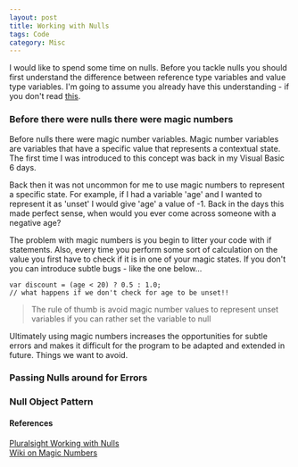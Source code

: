 ```yaml
---
layout: post
title: Working with Nulls
tags: Code 
category: Misc
---
```

I would like to spend some time on nulls. Before you tackle nulls you should first understand the difference between reference type variables and value type variables. I'm going to assume you already have this understanding - if you don't read [this](http://stackoverflow.com/questions/5057267/what-is-the-difference-between-a-reference-type-and-value-type-in-c).  

### Before there were nulls there were magic numbers

Before nulls there were magic number variables. Magic number variables are variables that have a specific value that represents a contextual state. The first time I was introduced to this concept was back in my Visual Basic 6 days. 

Back then it was not uncommon for me to use magic numbers to represent a specific state. For example, if I had a variable 'age' and I wanted to represent it as 'unset' I would give 'age' a value of -1. Back in the days this made perfect sense, when would you ever come across someone with a negative age?

The problem with magic numbers is you begin to litter your code with if statements. Also, every time you perform some sort of calculation on the value you first have to check if it is in one of your magic states. If you don't you can introduce subtle bugs - like the one below...

~~~
var discount = (age < 20) ? 0.5 : 1.0;  
// what happens if we don't check for age to be unset!!
~~~

> The rule of thumb is avoid magic number values to represent unset variables if you can rather set the variable to null

Ultimately using magic numbers increases the opportunities for subtle errors and makes it difficult for the program to be adapted and extended in future. Things we want to avoid.

### Passing Nulls around for Errors

### Null Object Pattern

#### References

[Pluralsight Working with Nulls](https://app.pluralsight.com/library/courses/csharp-nulls-working)  
[Wiki on Magic Numbers](https://en.wikipedia.org/wiki/Magic_number_(programming)#Unnamed_numerical_constants)  
